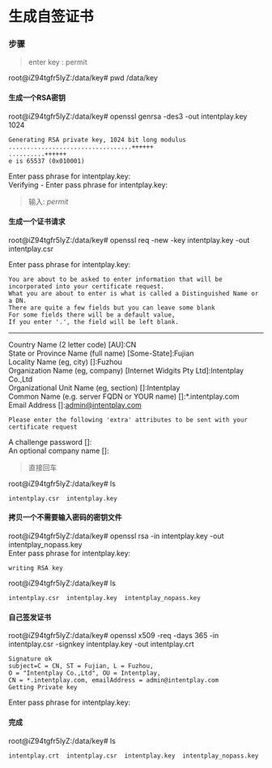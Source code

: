 # 生成自签证书
### 步骤  
> enter key : permit

root@iZ94tgfr5lyZ:/data/key# pwd
/data/key

#### 生成一个RSA密钥
root@iZ94tgfr5lyZ:/data/key# openssl genrsa -des3 -out intentplay.key 1024  

    Generating RSA private key, 1024 bit long modulus
    ..................................++++++
    ..........++++++  
    e is 65537 (0x010001)  

Enter pass phrase for intentplay.key:  
Verifying - Enter pass phrase for intentplay.key:  
> 输入: *permit*

#### 生成一个证书请求
root@iZ94tgfr5lyZ:/data/key# openssl req -new -key intentplay.key -out intentplay.csr  

Enter pass phrase for intentplay.key:

    You are about to be asked to enter information that will be
    incorporated into your certificate request.
    What you are about to enter is what is called a Distinguished Name or a DN.
    There are quite a few fields but you can leave some blank
    For some fields there will be a default value,  
    If you enter '.', the field will be left blank.  
-----  
Country Name (2 letter code) [AU]:CN  
State or Province Name (full name) [Some-State]:Fujian  
Locality Name (eg, city) []:Fuzhou  
Organization Name (eg, company) [Internet Widgits Pty Ltd]:Intentplay Co.,Ltd  
Organizational Unit Name (eg, section) []:Intentplay  
Common Name (e.g. server FQDN or YOUR name) []:*.intentplay.com  
Email Address []:admin@intentplay.com                  

    Please enter the following 'extra' attributes to be sent with your certificate request

A challenge password []:  
An optional company name []:
> 直接回车

root@iZ94tgfr5lyZ:/data/key# ls

    intentplay.csr  intentplay.key

#### 拷贝一个不需要输入密码的密钥文件
root@iZ94tgfr5lyZ:/data/key# openssl rsa -in intentplay.key -out intentplay_nopass.key  
Enter pass phrase for intentplay.key:  

    writing RSA key

root@iZ94tgfr5lyZ:/data/key# ls

    intentplay.csr  intentplay.key  intentplay_nopass.key

#### 自己签发证书
root@iZ94tgfr5lyZ:/data/key# openssl x509 -req -days 365 -in intentplay.csr -signkey intentplay.key -out intentplay.crt  

    Signature ok
    subject=C = CN, ST = Fujian, L = Fuzhou,
    O = "Intentplay Co.,Ltd", OU = Intentplay,
    CN = *.intentplay.com, emailAddress = admin@intentplay.com
    Getting Private key

Enter pass phrase for intentplay.key:  

#### 完成
root@iZ94tgfr5lyZ:/data/key# ls  

    intentplay.crt  intentplay.csr  intentplay.key  intentplay_nopass.key
